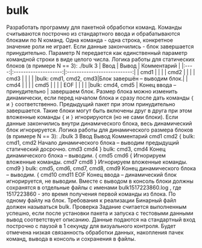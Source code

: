 # bulk
Разработать программу для пакетной обработки команд.
Команды считываются построчно из стандартного ввода и обрабатываются блоками по N команд.
Одна команда - одна строка, конкретное значение роли не играет. Если данные закончились - блок
завершается принудительно. Параметр N передается как единственный параметр командной
строки в виде целого числа.
Логика работы для статических блоков (в примере N == 3):
./bulk 3
| Ввод |         Вывод        |        Комментарий          |
|:----:|:--------------------:|:---------------------------:|
| cmd1 |                      |                             |
| cmd2 |                      |                             |
| cmd3 |                      |                             |
|      |bulk: cmd1, cmd2, cmd3|Блок завершён – выводим блок.|
| cmd4 |                      |                             | 
| cmd5 |                      |                             |
| EOF  |                      |                             |
|      |bulk: cmd4, cmd5      | Конец ввода – принудительно |
завершаем блок.
Размер блока можно изменить динамически, если перед началом блока и сразу после дать
команды `{` и `}` соответственно. Предыдущий пакет при этом принудительно завершается. Такие
блоки могут быть включены друг в друга при этом вложенные команды `{` и `}` игнорируются (но не
сами блоки). Если данные закончились внутри динамического блока, весь динамический блок
игнорируется.
Логика работы для динамического размера блоков (в примере N == 3):
./bulk 3
Ввод Вывод Комментарий
cmd1
cmd2
{
bulk: cmd1, cmd2 Начало динамического блока –
выводим предыдущий
статический досрочно.
cmd3
cmd4
}
bulk: cmd3, cmd4 Конец динамического блока –
выводим.
{
cmd5
cmd6
{ Игнорируем вложенные команды.
cmd7
cmd8
} Игнорируем вложенные команды.
cmd9
}
bulk: cmd5, cmd6,
cmd7, cmd8, cmd9
Конец динамического блока –
выводим.
{
cmd10
cmd11
EOF
Конец ввода – динамический
блок игнорируется, не
выводим.
Вместе с выводом в консоль блоки должны сохранятся в отдельные файлы с именами
bulk1517223860.log , где 1517223860 - это время получения первой команды из блока. По одному
файлу на блок.
Требования к реализации
Бинарный файл должен называться bulk.
Проверка
Задание считается выполненным успешно, если после установки пакета и запуска с тестовыми
данными вывод соответствует описанию. Данные подаются на стандартный вход построчно с
паузой в 1 секунду для визуального контроля.
Будет отмечена низкая связанность обработки данных, накопления пачек команд, вывода в
консоль и сохранения в файлы.